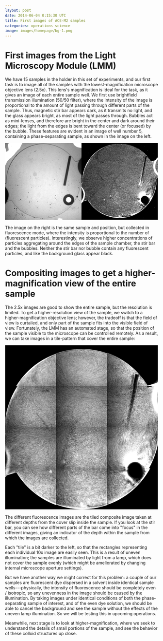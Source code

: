 ```yaml
---
layout: post
date: 2014-06-04 0:15:30 UTC
title: First images of ACE-M2 samples
categories: operations science
image: images/homepage/bg-1.png
---
```


# First images from the Light Microscopy Module (LMM)

We have 15 samples in the holder in this set of experiments, and our first task is to image all of the samples with the lowest-magnification microscope objective lens (2.5x). This lens's magnification is ideal for the task, as it gives an image of each entire sample well. We first use brightfield transmission illumination (50/50 filter), where the intensity of the image is proportional to the amount of light passing through different parts of the sample. Thus, magnetic stir bar appears dark, as it transmits no light, and the glass appears bright, as most of the light passes through. Bubbles act as mini-lenses, and therefore are bright in the center and dark around their edges; the light from the edges is bent toward the center (or focused) by the bubble. These features are evident in an image of well number 5, containing a phase-separating sample, as shown in the image on the left.

![well 5, 2.5x mag, brightfield transmission](/images/2014_06_04_first_day/140604_well5_2p5x.png)

The image on the right is the same sample and position, but collected in fluorescence mode, where the intensity is proportional to the number of (fluorescent particles). Interestingly, we observe higher concentrations of particles aggregating around the edges of the sample chamber, the stir bar and the bubbles. Neither the stir bar nor bubble contain any fluorescent particles, and like the background glass appear black.

# Compositing images to get a higher-magnification view of the entire sample

The 2.5x images are good to show the entire sample, but the resolution is limited. To get a higher-resolution view of the sample, we switch to a higher-magnification objective lens; however, the tradeoff is that the field of view is curtailed, and only part of the sample fits into the visible field of view. Fortunately, the LMM has an automated stage, so that the position of the sample visible to the microscope can be controlled remotely. As a result, we can take images in a tile-pattern that cover the entire sample:

![well 5, 10x mag, fluorescence tiled composite](/images/2014_06_04_first_day/140604_well5_composite.gif)

The different fluorescence images are the tiled composite image taken at different depths from the cover slip inside the sample. If you look at the stir bar, you can see how different parts of the bar come into "focus" in the different images, giving an indicator of the depth within the sample from which the images are collected.

Each "tile" is a bit darker to the left, so that the rectangles representing each individual 10x image are easily seen. This is a result of uneven illumination; the samples are illuminated by light from a lamp, which does not cover the sample evenly (which might be ameliorated by changing internal microscope aperture settings).

But we have another way we might correct for this problem: a couple of our samples are fluorescent dye dispersed in a solvent inside identical sample wells---physically, the intensity of fluorescence should be completely even / isotropic, so any unevenness in the image should be caused by the illumination. By taking images under identical conditions of both the phase-separating sample of interest, and of the even dye solution, we should be able to cancel the background and see the sample without the effects of the uneven lamp illumination. So we will be testing this in upcoming operations.

Meanwhile, next stage is to look at higher-magnification, where we seek to understand the details of small portions of the sample, and see the behavior of these colloid structures up close. 
